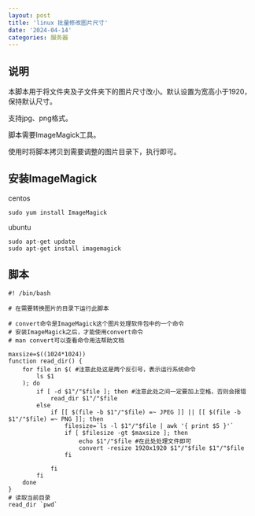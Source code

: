 ```yaml
---
layout: post
title: 'linux 批量修改图片尺寸'
date: '2024-04-14'
categories: 服务器
---
```


## 说明

本脚本用于将文件夹及子文件夹下的图片尺寸改小。默认设置为宽高小于1920，保持默认尺寸。

支持jpg、png格式。

脚本需要ImageMagick工具。

使用时将脚本拷贝到需要调整的图片目录下，执行即可。

## 安装ImageMagick

centos

```shell
sudo yum install ImageMagick
```

ubuntu

```shell
sudo apt-get update
sudo apt-get install imagemagick
```

## 脚本

```shell
#! /bin/bash

# 在需要转换图片的目录下运行此脚本

# convert命令是ImageMagick这个图片处理软件包中的一个命令
# 安装ImageMagick之后，才能使用convert命令
# man convert可以查看命令用法帮助文档

maxsize=$((1024*1024))
function read_dir() {
    for file in $( #注意此处这是两个反引号，表示运行系统命令
        ls $1
    ); do
        if [ -d $1"/"$file ]; then #注意此处之间一定要加上空格，否则会报错
            read_dir $1"/"$file
        else
            if [[ $(file -b $1"/"$file) =~ JPEG ]] || [[ $(file -b $1"/"$file) =~ PNG ]]; then
                filesize=`ls -l $1"/"$file | awk '{ print $5 }'`
                if [ $filesize -gt $maxsize ]; then
                    echo $1"/"$file #在此处处理文件即可
                    convert -resize 1920x1920 $1"/"$file $1"/"$file
                fi

            fi
        fi
    done
}
# 读取当前目录
read_dir `pwd`
```